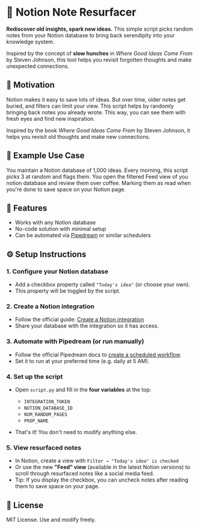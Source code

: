# 📓 Notion Note Resurfacer

**Rediscover old insights, spark new ideas.**
This simple script picks random notes from your Notion database to bring back serendipity into your knowledge system.

Inspired by the concept of **slow hunches** in *Where Good Ideas Come From* by Steven Johnson, this tool helps you revisit forgotten thoughts and make unexpected connections.

## 🧠 Motivation

Notion makes it easy to save lots of ideas. But over time, older notes get buried, and filters can limit your view.
This script helps by randomly bringing back notes you already wrote. This way, you can see them with fresh eyes and find new inspiration.

Inspired by the book *Where Good Ideas Come From* by Steven Johnson, it helps you revisit old thoughts and make new connections.

## 🧪 Example Use Case
You maintain a Notion database of 1,000 ideas. Every morning, this script picks 3 at random and flags them. You open the filtered Feed view of you notion database and review them over coffee. Marking them as read when you're done to save space on your Notion page.

## 🚀 Features

* Works with any Notion database
* No-code solution with minimal setup
* Can be automated via [Pipedream](https://pipedream.com) or similar schedulers

## ⚙️ Setup Instructions

### 1. Configure your Notion database

* Add a checkbox property called `"Today's idea"` (or choose your own).
* This property will be toggled by the script.

### 2. Create a Notion integration

* Follow the official guide: [Create a Notion integration](https://developers.notion.com/docs/create-a-notion-integration)
* Share your database with the integration so it has access.

### 3. Automate with Pipedream (or run manually)

* Follow the official Pipedream docs to [create a scheduled workflow](https://pipedream.com/docs/workflows/steps/triggers/#schedule-trigger).
* Set it to run at your preferred time (e.g. daily at 5 AM).

### 4. Set up the script

* Open `script.py` and fill in the **four variables** at the top:

  * `INTEGRATION_TOKEN`
  * `NOTION_DATABASE_ID`
  * `NUM_RANDOM_PAGES`
  * `PROP_NAME`
* That's it! You don't need to modify anything else.

### 5. View resurfaced notes

* In Notion, create a view with `Filter → "Today's idea" is checked`
* Or use the new **"Feed" view** (available in the latest Notion versions) to scroll through resurfaced notes like a social media feed.
* Tip: If you display the checkbox, you can uncheck notes after reading them to save space on your page.

## 📄 License

MIT License. Use and modify freely.
